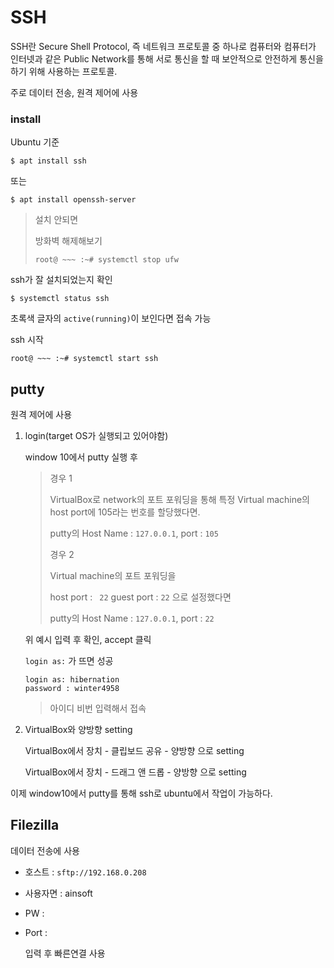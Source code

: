 # SSH

SSH란 Secure Shell Protocol, 즉 네트워크 프로토콜 중 하나로 컴퓨터와 컴퓨터가 인터넷과 같은 Public Network를 통해 서로 통신을 할 때 보안적으로 안전하게 통신을 하기 위해 사용하는 프로토콜.

주로 데이터 전송, 원격 제어에 사용



### install

Ubuntu 기준

```
$ apt install ssh
```

또는 

```
$ apt install openssh-server
```

> 설치 안되면 
>
> 방화벽 해제해보기
>
> ```
> root@ ~~~ :~# systemctl stop ufw
> ```



ssh가 잘 설치되었는지 확인

```
$ systemctl status ssh
```

초록색 글자의  `active(running)`이 보인다면 접속 가능



ssh 시작

```
root@ ~~~ :~# systemctl start ssh
```





## putty

원격 제어에 사용

1. login(target OS가 실행되고 있어야함)

   window 10에서 putty 실행 후 

   > 경우 1
   >
   > VirtualBox로 network의 포트 포워딩을 통해 특정 Virtual machine의 host port에 105라는 번호를 할당했다면.
   >
   > putty의 Host Name : `127.0.0.1`, 		port : `105`
   >
   > 경우 2
   >
   > Virtual machine의 포트 포워딩을 
   >
   > host port : ` 22` 		guest port : `22` 으로 설정했다면 
   >
   >  putty의 Host Name : `127.0.0.1`, 		port : `22`

   위 예시 입력 후 확인, accept 클릭

   `login as:` 가 뜨면 성공

   ```
   login as: hibernation
   password : winter4958
   ```

   > 아이디 비번 입력해서 접속

2. VirtualBox와 양방향 setting

   VirtualBox에서 장치 - 클립보드 공유 - 양방향 으로 setting

   VirtualBox에서 장치 - 드래그 앤 드롭 - 양방향 으로 setting

이제 window10에서 putty를 통해 ssh로 ubuntu에서 작업이 가능하다.



## Filezilla

데이터 전송에 사용

- 호스트 : `sftp://192.168.0.208`

- 사용자면 : ainsoft

- PW : 

- Port :

  입력 후 빠른연결 사용

